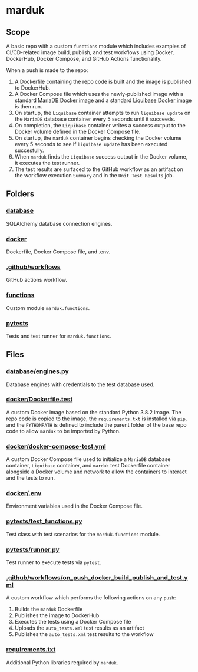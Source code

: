 # marduk

## Scope
A basic repo with a custom `functions` module which includes examples
of CI/CD-related image build, publish, and test workflows using Docker,
DockerHub, Docker Compose, and GitHub Actions functionality.

When a push is made to the repo:
1. A Dockerfile containing the repo code is built and the image is
published to DockerHub.
1. A Docker Compose file which uses the newly-published image with a
standard [MariaDB Docker image](https://hub.docker.com/_/mariadb) and
a standard [Liquibase Docker image](https://hub.docker.com/r/liquibase/liquibase)
is then run.
1. On startup, the `Liquibase` container attempts to run `liquibase update`
on the `MariaDB` database container every 5 seconds until it succeeds.
1. On completion, the `Liquibase` container writes a success output
to the Docker volume defined in the Docker Compose file.
1. On startup, the `marduk` container begins checking the Docker
volume every 5 seconds to see if `liquibase update` has been executed
succesfully.
1. When `marduk` finds the `Liquibase` success output in the Docker
volume, it executes the test runner.
1. The test results are surfaced to the GitHub workflow as an artifact
on the workflow execution `Summary` and in the `Unit Test Results` job.


## Folders

### [database](database)
SQLAlchemy database connection engines.

### [docker](docker)
Dockerfile, Docker Compose file, and .env.

### [.github/workflows](.github/workflows)
GitHub actions workflow.

### [functions](functions)
Custom module `marduk.functions`.

### [pytests](pytests)
Tests and test runner for `marduk.functions`.


## Files

### [database/engines.py](database/engines.py)
Database engines with credentials to the test database used.

### [docker/Dockerfile.test](docker/Dockerfile.test)
A custom Docker image based on the standard Python 3.8.2 image. The repo
code is copied to the image, the `requirements.txt` is installed via
`pip`, and the `PYTHONPATH` is defined to include the parent folder of
the base repo code to allow `marduk` to be imported by Python.

### [docker/docker-compose-test.yml](docker/docker-compose-test.yml)
A custom Docker Compose file used to initialize a `MariaDB` database
container, `Liquibase` container,  and `marduk` test Dockerfile
container alongside a Docker volume and network to allow the containers
to interact and the tests to run.

### [docker/.env](docker/.env)
Environment variables used in the Docker Compose file.

### [pytests/test_functions.py](pytests/test_functions.py)
Test class with test scenarios for the `marduk.functions` module.

### [pytests/runner.py](pytests/runner.py)
Test runner to execute tests via `pytest`.

### [.github/workflows/on_push_docker_build_publish_and_test.yml](.github/workflows/on_push_docker_build_publish_and_test.yml)
A custom workflow which performs the following actions on any `push`:
1. Builds the `marduk` Dockerfile
1. Publishes the image to DockerHub
1. Executes the tests using a Docker Compose file
1. Uploads the `auto_tests.xml` test results as an artifact
1. Publishes the `auto_tests.xml` test results to the workflow

### [requirements.txt](requirements.txt)
Additional Python libraries required by `marduk`.
